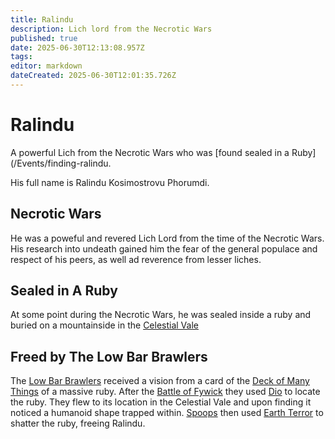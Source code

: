 ```yaml
---
title: Ralindu
description: Lich lord from the Necrotic Wars
published: true
date: 2025-06-30T12:13:08.957Z
tags: 
editor: markdown
dateCreated: 2025-06-30T12:01:35.726Z
---
```


# Ralindu
A powerful Lich from the Necrotic Wars who was [found sealed in a Ruby](/Events/finding-ralindu.

His full name is Ralindu Kosimostrovu Phorumdi. 


## Necrotic Wars
He was a poweful and revered Lich Lord from the time of the Necrotic Wars. His research into undeath gained him the fear of the general populace and respect of his peers, as well ad reverence from lesser liches.


## Sealed in A Ruby
At some point during the Necrotic Wars, he was sealed inside a ruby and buried on a mountainside in the [Celestial Vale](/locations/Mardun/celestial-vale)


## Freed by The Low Bar Brawlers

The [Low Bar Brawlers](/organizations/low-bar-brawlers) received a vision from a card of the [Deck of Many Things](/items/Deck_Of_Many_Things) of a massive ruby. After the [Battle of Fywick](/Events/the-battle-of-fywick) they used [Dio](/items/dio) to locate the ruby. They flew to its location in the Celestial Vale and upon finding it noticed a humanoid shape trapped within. [Spoops](/characters/spoops) then used [Earth Terror](/items/Earth-Terror) to shatter the ruby, freeing Ralindu.


